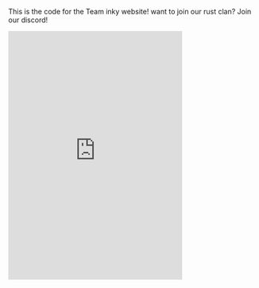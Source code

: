 This is the code for the Team inky website! want to join our rust clan? Join our discord!
<iframe src="https://discord.com/widget?id=1267246793041907733&theme=dark" width="350" height="500" allowtransparency="true" frameborder="0" sandbox="allow-popups allow-popups-to-escape-sandbox allow-same-origin allow-scripts"></iframe>
